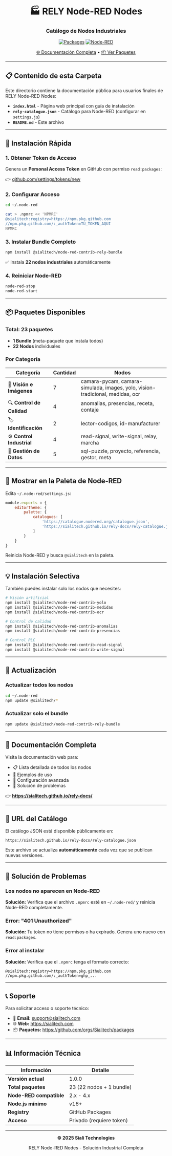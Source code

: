 <div align="center">

# 🏭 RELY Node-RED Nodes

### Catálogo de Nodos Industriales

[![Packages](https://img.shields.io/badge/packages-23-27ae60.svg)](https://github.com/orgs/Sialitech/packages)
[![Node-RED](https://img.shields.io/badge/Node--RED-Compatible-c0392b.svg)](https://nodered.org)

[🌐 Documentación Completa](https://sialitech.github.io/rely-docs/) • [📦 Ver Paquetes](https://github.com/orgs/Sialitech/packages)

</div>

---

## 📋 Contenido de esta Carpeta

Este directorio contiene la documentación pública para usuarios finales de RELY Node-RED Nodes:

- **`index.html`** - Página web principal con guía de instalación
- **`rely-catalogue.json`** - Catálogo para Node-RED (configurar en `settings.js`)
- **`README.md`** - Este archivo

---

## 🚀 Instalación Rápida

### 1. Obtener Token de Acceso

Genera un **Personal Access Token** en GitHub con permiso `read:packages`:

👉 [github.com/settings/tokens/new](https://github.com/settings/tokens/new)

### 2. Configurar Acceso

```bash
cd ~/.node-red

cat > .npmrc << 'NPMRC'
@sialitech:registry=https://npm.pkg.github.com
//npm.pkg.github.com/:_authToken=TU_TOKEN_AQUI
NPMRC
```

### 3. Instalar Bundle Completo

```bash
npm install @sialitech/node-red-contrib-rely-bundle
```

✅ Instala **22 nodos industriales** automáticamente

### 4. Reiniciar Node-RED

```bash
node-red-stop
node-red-start
```

---

## 📦 Paquetes Disponibles

### Total: 23 paquetes

- **1 Bundle** (meta-paquete que instala todos)
- **22 Nodos** individuales

### Por Categoría

| Categoría | Cantidad | Nodos |
|-----------|----------|-------|
| 🎥 **Visión e Imágenes** | 7 | camara-pycam, camara-simulada, images, yolo, vision-tradicional, medidas, ocr |
| 🔍 **Control de Calidad** | 4 | anomalias, presencias, receta, contaje |
| 🏷️ **Identificación** | 2 | lector-codigos, id-manufacturer |
| ⚙️ **Control Industrial** | 4 | read-signal, write-signal, relay, marcha |
| 💾 **Gestión de Datos** | 5 | sql-puzzle, proyecto, referencia, gestor, meta |

---

## 🎨 Mostrar en la Paleta de Node-RED

Edita `~/.node-red/settings.js`:

```javascript
module.exports = {
    editorTheme: {
        palette: {
            catalogues: [
                'https://catalogue.nodered.org/catalogue.json',
                'https://sialitech.github.io/rely-docs/rely-catalogue.json'
            ]
        }
    }
}
```

Reinicia Node-RED y busca `@sialitech` en la paleta.

---

## 💡 Instalación Selectiva

También puedes instalar solo los nodos que necesites:

```bash
# Visión artificial
npm install @sialitech/node-red-contrib-yolo
npm install @sialitech/node-red-contrib-medidas
npm install @sialitech/node-red-contrib-ocr

# Control de calidad
npm install @sialitech/node-red-contrib-anomalias
npm install @sialitech/node-red-contrib-presencias

# Control PLC
npm install @sialitech/node-red-contrib-read-signal
npm install @sialitech/node-red-contrib-write-signal
```

---

## 🔄 Actualización

### Actualizar todos los nodos

```bash
cd ~/.node-red
npm update @sialitech/*
```

### Actualizar solo el bundle

```bash
npm update @sialitech/node-red-contrib-rely-bundle
```

---

## 📖 Documentación Completa

Visita la documentación web para:

- 📋 Lista detallada de todos los nodos
- 📝 Ejemplos de uso
- 🔧 Configuración avanzada
- 🐛 Solución de problemas

👉 **https://sialitech.github.io/rely-docs/**

---

## 🔗 URL del Catálogo

El catálogo JSON está disponible públicamente en:

```
https://sialitech.github.io/rely-docs/rely-catalogue.json
```

Este archivo se actualiza **automáticamente** cada vez que se publican nuevas versiones.

---

## 🐛 Solución de Problemas

### Los nodos no aparecen en Node-RED

**Solución:** Verifica que el archivo `.npmrc` esté en `~/.node-red/` y reinicia Node-RED completamente.

### Error: "401 Unauthorized"

**Solución:** Tu token no tiene permisos o ha expirado. Genera uno nuevo con `read:packages`.

### Error al instalar

**Solución:** Verifica que el `.npmrc` tenga el formato correcto:

```
@sialitech:registry=https://npm.pkg.github.com
//npm.pkg.github.com/:_authToken=ghp_...
```

---

## 📞 Soporte

Para solicitar acceso o soporte técnico:

- 📧 **Email:** support@sialitech.com
- 🌐 **Web:** https://sialitech.com
- 📦 **Paquetes:** https://github.com/orgs/Sialitech/packages

---

## 📊 Información Técnica

| Información | Detalle |
|-------------|---------|
| **Versión actual** | 1.0.0 |
| **Total paquetes** | 23 (22 nodos + 1 bundle) |
| **Node-RED compatible** | 2.x - 4.x |
| **Node.js mínimo** | v16+ |
| **Registry** | GitHub Packages |
| **Acceso** | Privado (requiere token) |

---

<div align="center">

**© 2025 Siali Technologies**

RELY Node-RED Nodes - Solución Industrial Completa

</div>
